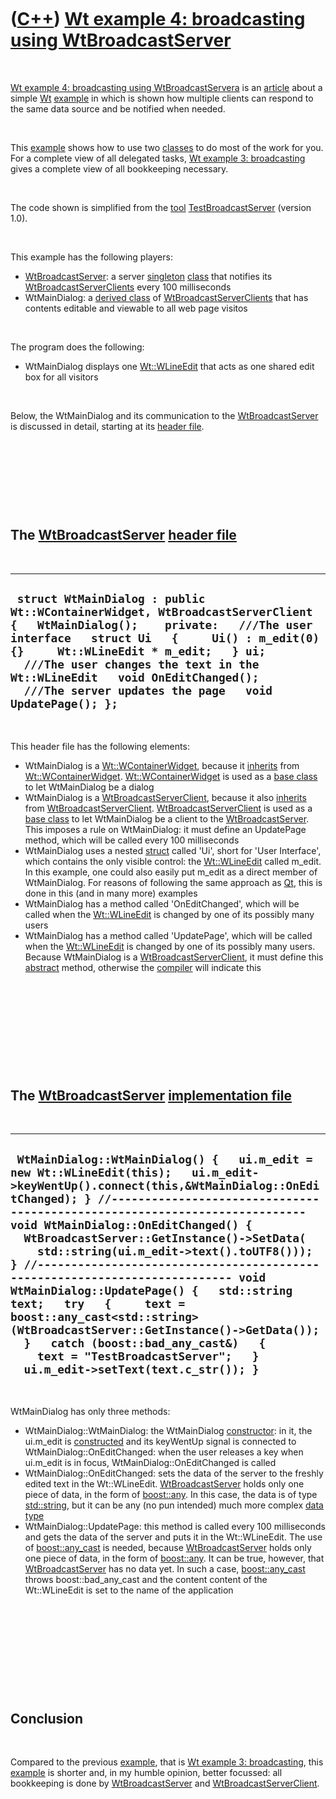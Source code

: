 
 

 

 

 

 

([C++](Cpp.md)) [Wt example 4: broadcasting using WtBroadcastServer](CppWtExample4.md)
========================================================================================

 

[Wt example 4: broadcasting using WtBroadcastServera](CppWtExample4.md)
is an [article](CppArticle.md) about a simple [Wt](CppWt.md)
[example](CppWtExample.md) in which is shown how multiple clients can
respond to the same data source and be notified when needed.

 

This [example](CppWtExample.md) shows how to use two
[classes](CppClass.md) to do most of the work for you. For a complete
view of all delegated tasks, [Wt example 3:
broadcasting](CppWtExample3.md) gives a complete view of all
bookkeeping necessary.

 

The code shown is simplified from the [tool](https://github.com/richelbilderbeek/tools)
[TestBroadcastServer](ToolTestBroadcastServer.md) (version 1.0).

 

This example has the following players:

-   [WtBroadcastServer](CppWtBroadcastServer.md): a server
    [singleton](CppSingleton.md) [class](CppClass.md) that notifies
    its [WtBroadcastServerClients](CppWtBroadcastServerClient.md) every
    100 milliseconds
-   WtMainDialog: a [derived class](CppDerivedClass.md) of
    [WtBroadcastServerClients](CppWtBroadcastServerClient.md) that has
    contents editable and viewable to all web page visitos

 

The program does the following:

-   WtMainDialog displays one [Wt::WLineEdit](CppWLineEdit.md) that
    acts as one shared edit box for all visitors

 

Below, the WtMainDialog and its communication to the
[WtBroadcastServer](CppWtBroadcastServer.md) is discussed in detail,
starting at its [header file](CppHeaderFile.md).

 

 

 

 

The [WtBroadcastServer](CppWtBroadcastServer.md) [header file](CppHeaderFile.md)
----------------------------------------------------------------------------------

 

  ----------------------------------------------------------------------------------------------------------------------------------------------------------------------------------------------------------------------------------------------------------------------------------------------------------------------------------------------------------
  ` struct WtMainDialog : public Wt::WContainerWidget, WtBroadcastServerClient {   WtMainDialog();    private:   ///The user interface   struct Ui   {     Ui() : m_edit(0) {}     Wt::WLineEdit * m_edit;   } ui;    ///The user changes the text in the Wt::WLineEdit   void OnEditChanged();    ///The server updates the page   void UpdatePage(); };`
  ----------------------------------------------------------------------------------------------------------------------------------------------------------------------------------------------------------------------------------------------------------------------------------------------------------------------------------------------------------

 

This header file has the following elements:

-   WtMainDialog is a [Wt::WContainerWidget](CppWContainerWidget.md),
    because it [inherits](CppInheritance.md) from
    [Wt::WContainerWidget](CppWContainerWidget.md).
    [Wt::WContainerWidget](CppWContainerWidget.md) is used as a [base
    class](CppBaseClass.md) to let WtMainDialog be a dialog
-   WtMainDialog is a
    [WtBroadcastServerClient](CppWtBroadcastServerClient.md), because
    it also [inherits](CppInheritance.md) from
    [WtBroadcastServerClient](CppWtBroadcastServerClient.md).
    [WtBroadcastServerClient](CppWtBroadcastServerClient.md) is used as
    a [base class](CppBaseClass.md) to let WtMainDialog be a client to
    the [WtBroadcastServer](CppWtBroadcastServer.md). This imposes a
    rule on WtMainDialog: it must define an UpdatePage method, which
    will be called every 100 milliseconds
-   WtMainDialog uses a nested [struct](CppStruct.md) called 'Ui',
    short for 'User Interface', which contains the only visible control:
    the [Wt::WLineEdit](CppWLineEdit.md) called m\_edit. In this
    example, one could also easily put m\_edit as a direct member
    of WtMainDialog. For reasons of following the same approach as
    [Qt](CppQt.md), this is done in this (and in many more) examples
-   WtMainDialog has a method called 'OnEditChanged', which will be
    called when the [Wt::WLineEdit](CppWLineEdit.md) is changed by one
    of its possibly many users
-   WtMainDialog has a method called 'UpdatePage', which will be called
    when the [Wt::WLineEdit](CppWLineEdit.md) is changed by one of its
    possibly many users. Because WtMainDialog is a
    [WtBroadcastServerClient](CppWtBroadcastServerClient.md), it must
    define this [abstract](CppAbstract.md) method, otherwise the
    [compiler](CppCompiler.md) will indicate this

 

 

 

 

 

The [WtBroadcastServer](CppWtBroadcastServer.md) [implementation file](CppImplementationFile.md)
--------------------------------------------------------------------------------------------------

 

  ------------------------------------------------------------------------------------------------------------------------------------------------------------------------------------------------------------------------------------------------------------------------------------------------------------------------------------------------------------------------------------------------------------------------------------------------------------------------------------------------------------------------------------------------------------------------------------------------------------------------------------------------------------------------------------------------------------------------
  ` WtMainDialog::WtMainDialog() {   ui.m_edit = new Wt::WLineEdit(this);   ui.m_edit->keyWentUp().connect(this,&WtMainDialog::OnEditChanged); } //--------------------------------------------------------------------------- void WtMainDialog::OnEditChanged() {   WtBroadcastServer::GetInstance()->SetData(     std::string(ui.m_edit->text().toUTF8())); } //--------------------------------------------------------------------------- void WtMainDialog::UpdatePage() {   std::string text;   try   {     text = boost::any_cast<std::string>(WtBroadcastServer::GetInstance()->GetData());   }   catch (boost::bad_any_cast&)   {     text = "TestBroadcastServer";   }   ui.m_edit->setText(text.c_str()); }`
  ------------------------------------------------------------------------------------------------------------------------------------------------------------------------------------------------------------------------------------------------------------------------------------------------------------------------------------------------------------------------------------------------------------------------------------------------------------------------------------------------------------------------------------------------------------------------------------------------------------------------------------------------------------------------------------------------------------------------

 

WtMainDialog has only three methods:

-   WtMainDialog::WtMainDialog: the WtMainDialog
    [constructor](CppConstructor.md): in it, the ui.m\_edit is
    [constructed](CppConstructor.md) and its keyWentUp signal is
    connected to WtMainDialog::OnEditChanged: when the user releases a
    key when ui.m\_edit is in focus, WtMainDialog::OnEditChanged is
    called
-   WtMainDialog::OnEditChanged: sets the data of the server to the
    freshly edited text in the Wt::WLineEdit.
    [WtBroadcastServer](CppWtBroadcastServer.md) holds only one piece
    of data, in the form of [boost::any](CppAny.md). In this case, the
    data is of type [std::string](CppStdString.md), but it can be any (no
    pun intended) much more complex [data type](CppDataType.md)
-   WtMainDialog::UpdatePage: this method is called every 100
    milliseconds and gets the data of the server and puts it in the
    Wt::WLineEdit. The use of [boost::any\_cast](CppAny_cast.md) is
    needed, because [WtBroadcastServer](CppWtBroadcastServer.md) holds
    only one piece of data, in the form of [boost::any](CppAny.md). It
    can be true, however, that
    [WtBroadcastServer](CppWtBroadcastServer.md) has no data yet. In
    such a case, [boost::any\_cast](CppAny_cast.md) throws
    boost::bad\_any\_cast and the content content of the Wt::WLineEdit
    is set to the name of the application

 

 

 

 

 

Conclusion
----------

 

Compared to the previous [example](CppWtExample.md), that is [Wt
example 3: broadcasting](CppWtExample3.md), this
[example](CppWtExample.md) is shorter and, in my humble opinion, better
focussed: all bookkeeping is done by
[WtBroadcastServer](CppWtBroadcastServer.md) and
[WtBroadcastServerClient](CppWtBroadcastServerClient.md).

 

 

 

 

 

 

